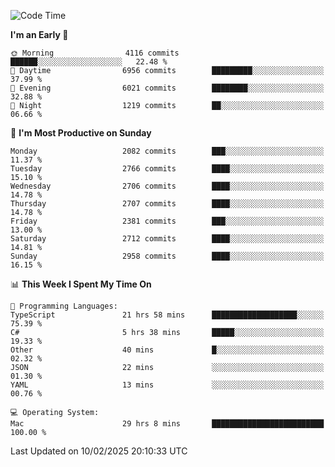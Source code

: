 <!--START_SECTION:waka-->
![Code Time](http://img.shields.io/badge/Code%20Time-4%2C827%20hrs%2058%20mins-blue)

**I'm an Early 🐤** 

```text
🌞 Morning                4116 commits        ██████░░░░░░░░░░░░░░░░░░░   22.48 % 
🌆 Daytime                6956 commits        █████████░░░░░░░░░░░░░░░░   37.99 % 
🌃 Evening                6021 commits        ████████░░░░░░░░░░░░░░░░░   32.88 % 
🌙 Night                  1219 commits        ██░░░░░░░░░░░░░░░░░░░░░░░   06.66 % 
```
📅 **I'm Most Productive on Sunday** 

```text
Monday                   2082 commits        ███░░░░░░░░░░░░░░░░░░░░░░   11.37 % 
Tuesday                  2766 commits        ████░░░░░░░░░░░░░░░░░░░░░   15.10 % 
Wednesday                2706 commits        ████░░░░░░░░░░░░░░░░░░░░░   14.78 % 
Thursday                 2707 commits        ████░░░░░░░░░░░░░░░░░░░░░   14.78 % 
Friday                   2381 commits        ███░░░░░░░░░░░░░░░░░░░░░░   13.00 % 
Saturday                 2712 commits        ████░░░░░░░░░░░░░░░░░░░░░   14.81 % 
Sunday                   2958 commits        ████░░░░░░░░░░░░░░░░░░░░░   16.15 % 
```


📊 **This Week I Spent My Time On** 

```text
💬 Programming Languages: 
TypeScript               21 hrs 58 mins      ███████████████████░░░░░░   75.39 % 
C#                       5 hrs 38 mins       █████░░░░░░░░░░░░░░░░░░░░   19.33 % 
Other                    40 mins             █░░░░░░░░░░░░░░░░░░░░░░░░   02.32 % 
JSON                     22 mins             ░░░░░░░░░░░░░░░░░░░░░░░░░   01.30 % 
YAML                     13 mins             ░░░░░░░░░░░░░░░░░░░░░░░░░   00.76 % 

💻 Operating System: 
Mac                      29 hrs 8 mins       █████████████████████████   100.00 % 
```


 Last Updated on 10/02/2025 20:10:33 UTC
<!--END_SECTION:waka-->
